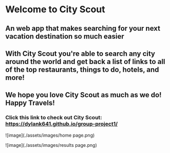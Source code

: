 # Welcome to City Scout
## An web app that makes searching for your next vacation destination so much easier

## With City Scout you're able to search any city around the world and get back a list of links to all of the top restaurants, things to do, hotels, and more!

## We hope you love City Scout as much as we do! Happy Travels!

### Click this link to check out City Scout: https://dylank641.github.io/group-project1/

![image](./assets/images/home page.png)


![image](./assets/images/results page.png)
